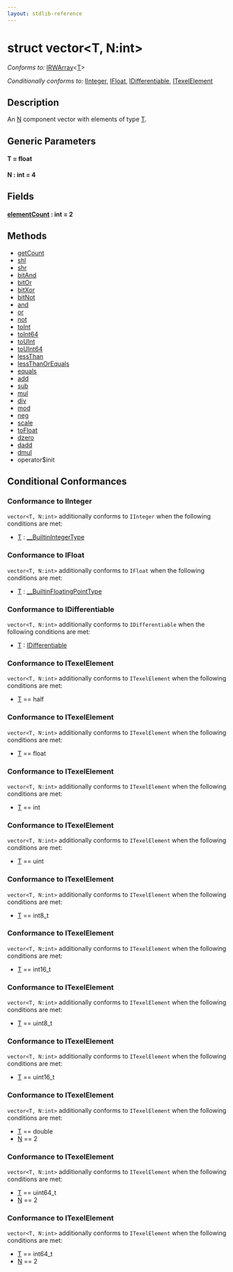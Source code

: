 ```yaml
---
layout: stdlib-reference
---
```


# struct vector\<T, N:int\>

*Conforms to:* [IRWArray](../../interfaces/irwarray-0123/index)\<[T](../../interfaces/irwarray-0123/index#typeparam-T)\>

*Conditionally conforms to:* [IInteger](../../interfaces/iinteger-01/index), [IFloat](../../interfaces/ifloat-01/index), [IDifferentiable](../../interfaces/idifferentiable-01/index), [ITexelElement](../../interfaces/itexelelement-016/index)

## Description

An <span class='code'><a href="index.html#decl-N" class="code_var">N</a></span> component vector with elements of type <span class='code'><a href="index.html#typeparam-T" class="code_type">T</a></span>.


## Generic Parameters

####  <a id="typeparam-T"></a>T  = float
####  <a id="decl-N"></a>N  : int = 4

## Fields

####  <a id="decl-elementCount"></a>[elementCount](elementcount-7) : int = 2

## Methods

* [getCount](getcount-3)
* [shl](shl)
* [shr](shr)
* [bitAnd](bitand-3)
* [bitOr](bitor-3)
* [bitXor](bitxor-3)
* [bitNot](bitnot-3)
* [and](and)
* [or](or)
* [not](not)
* [toInt](toint-2)
* [toInt64](toint64-2)
* [toUInt](touint-23)
* [toUInt64](touint64-23)
* [lessThan](lessthan-4)
* [lessThanOrEquals](lessthanorequals-48a)
* [equals](equals)
* [add](add)
* [sub](sub)
* [mul](mul)
* [div](div)
* [mod](mod)
* [neg](neg)
* [scale](scale)
* [toFloat](tofloat-2)
* [dzero](dzero)
* [dadd](dadd)
* [dmul](dmul)
* operator$init

## Conditional Conformances

### Conformance to IInteger
`vector<T, N:int>` additionally conforms to `IInteger` when the following conditions are met:

  * [T](index#typeparam-T) : [\_\_BuiltinIntegerType](../../interfaces/0_builtinintegertype-029g/index)
### Conformance to IFloat
`vector<T, N:int>` additionally conforms to `IFloat` when the following conditions are met:

  * [T](index#typeparam-T) : [\_\_BuiltinFloatingPointType](../../interfaces/0_builtinfloatingpointtype-029hm/index)
### Conformance to IDifferentiable
`vector<T, N:int>` additionally conforms to `IDifferentiable` when the following conditions are met:

  * [T](index#typeparam-T) : [IDifferentiable](../../interfaces/idifferentiable-01/index)
### Conformance to ITexelElement
`vector<T, N:int>` additionally conforms to `ITexelElement` when the following conditions are met:

  * [T](index#typeparam-T) == half
### Conformance to ITexelElement
`vector<T, N:int>` additionally conforms to `ITexelElement` when the following conditions are met:

  * [T](index#typeparam-T) == float
### Conformance to ITexelElement
`vector<T, N:int>` additionally conforms to `ITexelElement` when the following conditions are met:

  * [T](index#typeparam-T) == int
### Conformance to ITexelElement
`vector<T, N:int>` additionally conforms to `ITexelElement` when the following conditions are met:

  * [T](index#typeparam-T) == uint
### Conformance to ITexelElement
`vector<T, N:int>` additionally conforms to `ITexelElement` when the following conditions are met:

  * [T](index#typeparam-T) == int8\_t
### Conformance to ITexelElement
`vector<T, N:int>` additionally conforms to `ITexelElement` when the following conditions are met:

  * [T](index#typeparam-T) == int16\_t
### Conformance to ITexelElement
`vector<T, N:int>` additionally conforms to `ITexelElement` when the following conditions are met:

  * [T](index#typeparam-T) == uint8\_t
### Conformance to ITexelElement
`vector<T, N:int>` additionally conforms to `ITexelElement` when the following conditions are met:

  * [T](index#typeparam-T) == uint16\_t
### Conformance to ITexelElement
`vector<T, N:int>` additionally conforms to `ITexelElement` when the following conditions are met:

  * [T](index#typeparam-T) == double
  * [N](index#decl-N) == 2
### Conformance to ITexelElement
`vector<T, N:int>` additionally conforms to `ITexelElement` when the following conditions are met:

  * [T](index#typeparam-T) == uint64\_t
  * [N](index#decl-N) == 2
### Conformance to ITexelElement
`vector<T, N:int>` additionally conforms to `ITexelElement` when the following conditions are met:

  * [T](index#typeparam-T) == int64\_t
  * [N](index#decl-N) == 2

<!-- RTD-TOC-START
```{toctree}
:titlesonly:
:hidden:

Differential <differential-0>
Element <element-0>
add <add>
and <and>
bitAnd <bitand-3>
bitNot <bitnot-3>
bitOr <bitor-3>
bitXor <bitxor-3>
dadd <dadd>
div <div>
dmul <dmul>
dzero <dzero>
elementCount <elementcount-7>
equals <equals>
getCount <getcount-3>
init <init>
lessThan <lessthan-4>
lessThanOrEquals <lessthanorequals-48a>
mod <mod>
mul <mul>
neg <neg>
not <not>
or <or>
scale <scale>
shl <shl>
shr <shr>
sub <sub>
toFloat <tofloat-2>
toInt <toint-2>
toInt64 <toint64-2>
toUInt <touint-23>
toUInt64 <touint64-23>
```
RTD-TOC-END -->
